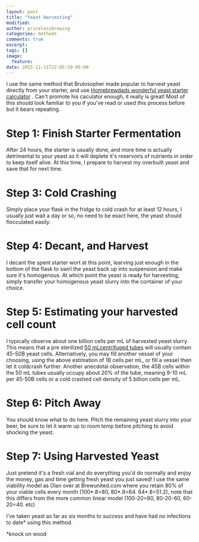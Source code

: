 ```yaml
---
layout: post
title: "Yeast Harvesting"
modified:
author: pricelessbrewing
categories: methods
comments: true
excerpt:
tags: []
image:
  feature:
date: 2015-11-11T22:05:59-05:00
---
```



I use the same method that Brulosopher made popular to harvest yeast directly from your starter, and use 
<a href="http://www.brewunited.com/yeast_calculator.php">Homebrewdads wonderful yeast starter calculator</a>
. Can't promote his caculator enough, it really is great! Most of this should look familiar to you if you've read or used this process before but it bears repeating.

# Step 1: Finish Starter Fermentation
After 24 hours, the starter is usually done, and more time is actually detrimental to your yeast as it will deplete it's reservoirs of nutrients in order to keep itself alive. At this time, I prepare to harvest my overbuilt yeast and save that for next time. 

# Step 3: Cold Crashing
Simply place your flask in the fridge to cold crash for at least 12 hours, I usually just wait a day or so, no need to be exact here, the yeast should flocculated easily. 

# Step 4: Decant, and Harvest
I decant the spent starter wort at this point, learving just enough in the bottom of the flask to swirl the yeast back up into suspension and make sure it's homogenous. At which point the yeast is ready for harvesting, simply transfer your homogenous yeast slurry into the container of your choice. 

# Step 5: Estimating your harvested cell count
I typically observe about one billion cells per mL of harvested yeast slurry. This means that a pre sterilized <a href="http://www.amazon.com/SEOH-Centrifuge-Tubes-Sterile-disposable/dp/B0018MQ9TK"> 50 mLcentrifuged tubes</a> will usually contain 45-50B yeast cells. Alternatively, you may fill another vessel of your choosing, using the above estimation of 1B cells per mL, or fill a vessel then let it coldcrash further. Another anecdotal observation, the 45B cells within the 50 mL tubes usually occupy about 20% of the tube, meaning 9-10 mL per 45-50B cells or a cold crashed cell density of 5 billion cells per mL.

# Step 6: Pitch Away
You should know what to do here. Pitch the remaining yeast slurry into your beer, be sure to let it warm up to room temp before pitching to avoid shocking the yeast. 

# Step 7: Using Harvested Yeast
Just pretend it's a fresh vial and do everything you'd do normally and enjoy the money, gas and time getting fresh yeast you just saved! I use the same viability model as Olan over at Brewunited.com where you retain 80% of your viable cells every month (100*.8=80, 80*.8=64. 64*.8=51.2), note that this differs from the more common linear model (100-20=80, 80-20-60, 60-20=40. etc)



I've taken yeast as far as six months to success and have had no infections to date* using this method.  


*knock on wood
